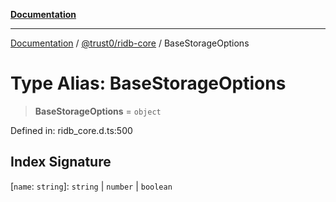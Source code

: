 [**Documentation**](../../../README.md)

***

[Documentation](../../../README.md) / [@trust0/ridb-core](../README.md) / BaseStorageOptions

# Type Alias: BaseStorageOptions

> **BaseStorageOptions** = `object`

Defined in: ridb\_core.d.ts:500

## Index Signature

\[`name`: `string`\]: `string` \| `number` \| `boolean`
